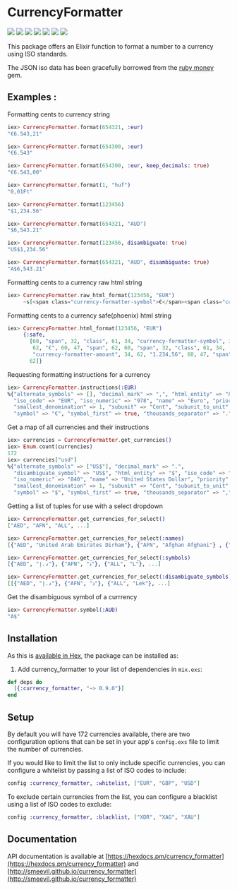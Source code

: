 # CurrencyFormatter
![](https://img.shields.io/hexpm/v/currency_formatter.svg) ![](https://img.shields.io/hexpm/dt/currency_formatter.svg) ![](https://img.shields.io/hexpm/dw/currency_formatter.svg) ![](https://img.shields.io/coveralls/smeevil/currency_formatter.svg) ![](https://img.shields.io/github/issues/smeevil/currency_formatter.svg) ![](https://img.shields.io/github/issues-pr/smeevil/currency_formatter.svg) ![](https://semaphoreci.com/api/v1/smeevil/currency_formatter/branches/master/shields_badge.svg)

This package offers an Elixir function to format a number to a currency using ISO standards.

The JSON iso data has been gracefully borrowed from the [ruby money](https://github.com/RubyMoney/money/blob/master/config/currency_iso.json) gem.

## Examples :

Formatting cents to currency string
```elixir
iex> CurrencyFormatter.format(654321, :eur)
"€6.543,21"

iex> CurrencyFormatter.format(654300, :eur)
"€6.543"

iex> CurrencyFormatter.format(654300, :eur, keep_decimals: true)
"€6.543,00"

iex> CurrencyFormatter.format(1, "huf")
"0,01Ft"

iex> CurrencyFormatter.format(123456)
"$1,234.56"

iex> CurrencyFormatter.format(654321, "AUD")
"$6,543.21"

iex> CurrencyFormatter.format(123456, disambiguate: true)
"US$1,234.56"

iex> CurrencyFormatter.format(654321, "AUD", disambiguate: true)
"A$6,543.21"
```

Formatting cents to a currency raw html string
```elixir
iex> CurrencyFormatter.raw_html_format(123456, "EUR")
     ~s[<span class="currency-formatter-symbol">€</span><span class="currency-formatter-amount">1.234,56</span>]
```

Formatting cents to a currency safe(phoenix) html string

```elixir
iex> CurrencyFormatter.html_format(123456, "EUR")
     {:safe,
       [60, "span", 32, "class", 61, 34, "currency-formatter-symbol", 34,
        62, "€", 60, 47, "span", 62, 60, "span", 32, "class", 61, 34,
        "currency-formatter-amount", 34, 62, "1.234,56", 60, 47, "span",
       62]}
```

Requesting formatting instructions for a currency

```elixir
iex> CurrencyFormatter.instructions(:EUR)
%{"alternate_symbols" => [], "decimal_mark" => ",", "html_entity" => "&#x20AC;",
  "iso_code" => "EUR", "iso_numeric" => "978", "name" => "Euro", "priority" => 2,
  "smallest_denomination" => 1, "subunit" => "Cent", "subunit_to_unit" => 100,
  "symbol" => "€", "symbol_first" => true, "thousands_separator" => "."}
```

Get a map of all currencies and their instructions
```elixir
iex> currencies = CurrencyFormatter.get_currencies()
iex> Enum.count(currencies)
172
iex> currencies["usd"]
%{"alternate_symbols" => ["US$"], "decimal_mark" => ".",
  "disambiguate_symbol" => "US$", "html_entity" => "$", "iso_code" => "USD",
  "iso_numeric" => "840", "name" => "United States Dollar", "priority" => 1,
  "smallest_denomination" => 1, "subunit" => "Cent", "subunit_to_unit" => 100,
  "symbol" => "$", "symbol_first" => true, "thousands_separator" => ","}
```

Getting a list of tuples for use with a select dropdown
```elixir
iex> CurrencyFormatter.get_currencies_for_select()
["AED", "AFN", "ALL", ...]
```

```elixir
iex> CurrencyFormatter.get_currencies_for_select(:names)
[{"AED", "United Arab Emirates Dirham"}, {"AFN", "Afghan Afghani"} , {"ALL", "Albanian Lek"}, ...]

```
```elixir
iex> CurrencyFormatter.get_currencies_for_select(:symbols)
[{"AED", "د.إ"}, {"AFN", "؋"}, {"ALL", "L"}, ...]

```
```elixir
iex> CurrencyFormatter.get_currencies_for_select(:disambiguate_symbols)
[[{"AED", "د.إ"}, {"AFN", "؋"}, {"ALL", "Lek"}, ...]
```

Get the disambiguous symbol of a currrency
```elixir
iex> CurrencyFormatter.symbol(:AUD)
"A$"
```
## Installation

As this is [available in Hex](https://hex.pm/docs/publish), the package can be installed as:

1. Add currency_formatter to your list of dependencies in `mix.exs`:

```elixir
def deps do
  [{:currency_formatter, "~> 0.9.0"}]
end
```

## Setup
By default you will have 172 currencies available, there are two configuration options that can be set in your app's `config.exs` file to limit the number of currencies.

If you would like to limit the list to only include specific currencies, you can configure a whitelist by passing a list of ISO codes to include:

```elixir
config :currency_formatter, :whitelist, ["EUR", "GBP", "USD"]
```

To exclude certain currencies from the list, you can configure a blacklist using a list of ISO codes to exclude:

```elixir
config :currency_formatter, :blacklist, ["XDR", "XAG", "XAU"]
```

## Documentation

API documentation is available at [https://hexdocs.pm/currency_formatter](https://hexdocs.pm/currency_formatter) and [http://smeevil.github.io/currency_formatter](http://smeevil.github.io/currency_formatter)


